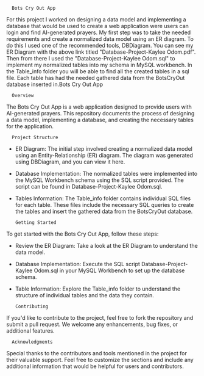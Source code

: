       Bots Cry Out App

  For this project I worked on designing a data model and implementing a database that would be used to create a web application were users can login and find AI-generated prayers. My first step was to take the needed requirements and create a normalized data model using an ER diagram. To do this I used one of the recommended tools, DBDiagram. You can see my ER Diagram with the above link titled "Database-Project-Kaylee Odom.pdf". Then from there I used the "Database-Project-Kaylee Odom.sql" to implement my normalized tables into my schema in MySQL workbench. In the Table_info folder you will be able to find all the created tables in a sql file. Each table has had the needed gathered data from the BotsCryOut database inserted in.Bots Cry Out App

      Overview
  The Bots Cry Out App is a web application designed to provide users with AI-generated prayers. This repository documents the process of designing a data model, implementing a database, and creating the necessary tables for the application.

      Project Structure
- ER Diagram: The initial step involved creating a normalized data model using an Entity-Relationship (ER) diagram. The diagram was generated using DBDiagram, and you can view it here.

- Database Implementation: The normalized tables were implemented into the MySQL Workbench schema using the SQL script provided. The script can be found in Database-Project-Kaylee Odom.sql.

- Tables Information: The Table_info folder contains individual SQL files for each table. These files include the necessary SQL queries to create the tables and insert the gathered data from the BotsCryOut database.

      Getting Started
To get started with the Bots Cry Out App, follow these steps:

- Review the ER Diagram: Take a look at the ER Diagram to understand the data model.

- Database Implementation: Execute the SQL script Database-Project-Kaylee Odom.sql in your MySQL Workbench to set up the database schema.

- Table Information: Explore the Table_info folder to understand the structure of individual tables and the data they contain.

      Contributing
If you'd like to contribute to the project, feel free to fork the repository and submit a pull request. We welcome any enhancements, bug fixes, or additional features.

      Acknowledgments
  Special thanks to the contributors and tools mentioned in the project for their valuable support.
Feel free to customize the sections and include any additional information that would be helpful for users and contributors.
